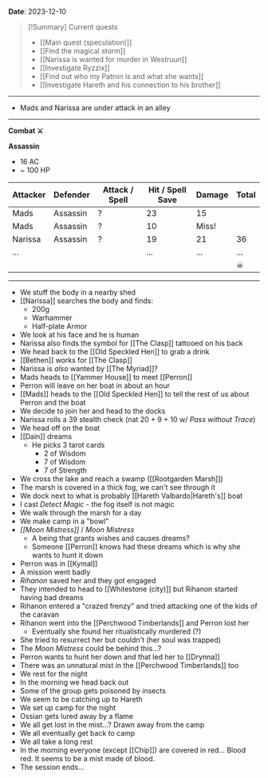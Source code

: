 **Date**: 2023-12-10

> [!Summary] Current quests
> - [[Main quest (speculation)]]
> - [[Find the magical storm]]
> - [[Narissa is wanted for murder in Westruun]]
> - [[Investigate Ryzzix]]
> - [[Find out who my Patron is and what she wants]]
> - [[Investigate Hareth and his connection to his brother]]

---
- Mads and Narissa are under attack in an alley

---
**Combat ⚔**

**Assassin**
- 16 AC
- ~ 100 HP

| Attacker | Defender | Attack / Spell | Hit / Spell Save | Damage | Total |
| -------- | -------- | -------------- | ---------------- | ------ | ----- |
| Mads     | Assassin | ?              | 23               | 15     |       |
| Mads     | Assassin | ?              | 10               | Miss!  |       |
| Narissa  | Assassin | ?              | 19               | 21     | 36    |
| ...      |          |                | ...              | ...    | ...   |
|          |          |                |                  |        | ☠     |

---
- We stuff the body in a nearby shed
- [[Narissa]] searches the body and finds:
	- 200g
	- Warhammer
	- Half-plate Armor
- We look at his face and he is human
- Narissa also finds the symbol for [[The Clasp]] tattooed on his back
- We head back to the [[Old Speckled Hen]] to grab a drink
- [[Bethen]] works for [[The Clasp]]
- Narissa is *also* wanted by [[The Myriad]]?
- Mads heads to [[Yammer House]] to meet [[Perron]]
- Perron will leave on her boat in about an hour
- [[Mads]] heads to the [[Old Speckled Hen]] to tell the rest of us about Perron and the boat
- We decide to join her and head to the docks
- Narissa rolls a 39 stealth check (nat 20 + 9 + 10 w/ *Pass without Trace*)
- We head off on the boat
- [[Dain]] dreams
	- He picks 3 tarot cards
		- 2 of Wisdom
		- 7 of Wisdom
		- 7 of Strength
- We cross the lake and reach a swamp ([[Rootgarden Marsh]])
- The marsh is covered in a thick fog, we can't see through it
- We dock next to what is probably [[Hareth Valbardo|Hareth's]] boat
- I cast *Detect Magic* - the fog itself is not magic
- We walk through the marsh for a day
- We make camp in a "bowl"
- *[[Moon Mistress]]* / *Moon Mistress*
	- A being that grants wishes and causes dreams?
	- Someone [[Perron]] knows had these dreams which is why she wants to hunt it down
- Perron was in [[Kymal]]
- A mission went badly
- *Rihanon* saved her and they got engaged
- They intended to head to [[Whitestone (city)]] but Rihanon started having bad dreams
- Rihanon entered a "crazed frenzy" and tried attacking one of the kids of the caravan
- Rihanon went into the [[Perchwood Timberlands]] and Perron lost her
	- Eventually she found her ritualistically murdered (?)
- She tried to resurrect her but couldn't (her soul was trapped)
- The *Moon Mistress* could be behind this...?
- Perron wants to hunt her down and that led her to [[Drynna]]
- There was an unnatural mist in the [[Perchwood Timberlands]] too
- We rest for the night
- In the morning we head back out
- Some of the group gets poisoned by insects
- We seem to be catching up to Hareth
- We set up camp for the night
- Ossian gets lured away by a flame
- We all get lost in the mist...? Drawn away from the camp
- We all eventually get back to camp
- We all take a long rest
- In the morning everyone (except [[Chip]]) are covered in red... Blood red. It seems to be a mist made of blood.
- The session ends...